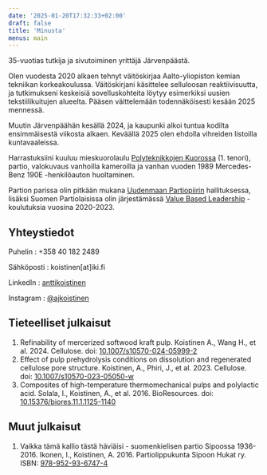 ```yaml
---
date: '2025-01-20T17:32:33+02:00'
draft: false
title: 'Minusta'
menus: main
---
```

35-vuotias tutkija ja sivutoiminen yrittäjä Järvenpäästä.

Olen vuodesta 2020 alkaen tehnyt väitöskirjaa Aalto-yliopiston kemian tekniikan korkeakoulussa. Väitöskirjani käsittelee selluloosan reaktiivisuutta, ja tutkimukseni keskeisiä sovelluskohteita löytyy esimerkiksi uusien tekstiilikuitujen alueelta. Pääsen väittelemään todennäköisesti kesään 2025 mennessä.

Muutin Järvenpäähän kesällä 2024, ja kaupunki alkoi tuntua kodilta ensimmäisestä viikosta alkaen. Keväällä 2025 olen ehdolla vihreiden listoilla kuntavaaleissa.

Harrastuksiini kuuluu mieskuorolaulu [Polyteknikkojen Kuorossa](https://www.polyteknikkojenkuoro.fi) (1. tenori), partio, valokuvaus vanhoilla kameroilla ja vanhan vuoden 1989 Mercedes-Benz 190E -henkilöauton huoltaminen.

Partion parissa olin pitkään mukana [Uudenmaan Partiopiirin](https://uusimaa.partio.fi) hallituksessa, lisäksi Suomen Partiolaisissa olin järjestämässä [Value Based Leadership](https://parempaajohtajuutta.fi) -koulutuksia vuosina 2020-2023.

## Yhteystiedot

Puhelin
: +358 40 182 2489

Sähköposti
: koistinen[at]iki.fi

LinkedIn
: [anttikoistinen](https://www.linkedin.com/in/anttikoistinen/)

Instagram
: [@ajkoistinen](https://www.instagram.com/ajkoistinen/)

## Tieteelliset julkaisut

1. Refinability of mercerized softwood kraft pulp. Koistinen A., Wang H., et al. 2024. Cellulose. doi: [10.1007/s10570-024-05999-2](https://doi.org/10.1007/s10570-024-05999-2)
2. Effect of pulp prehydrolysis conditions on dissolution and regenerated cellulose pore structure. Koistinen, A., Phiri, J., et al. 2023. Cellulose. doi: [10.1007/s10570-023-05050-w](https://doi.org/10.1007/s10570-023-05050-w)
3. Composites of high-temperature thermomechanical pulps and polylactic acid. Solala, I., Koistinen, A., et al. 2016. BioResources. doi: [10.15376/biores.11.1.1125-1140](https://doi.org/10.15376/biores.11.1.1125-1140)

## Muut julkaisut

1. Vaikka tämä kallio tästä häviäisi - suomenkielisen partio Sipoossa 1936-2016. Ikonen, I., Koistinen, A. 2016. Partiolippukunta Sipoon Hukat ry. ISBN: [978-952-93-6747-4](https://www.finna.fi/Record/fikka.4241858)

